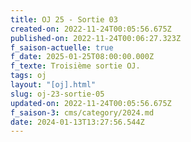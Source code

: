 ```yaml
---
title: OJ 25 - Sortie 03
created-on: 2022-11-24T00:05:56.675Z
published-on: 2022-11-24T00:06:27.323Z
f_saison-actuelle: true
f_date: 2025-01-25T08:00:00.000Z
f_texte: Troisième sortie OJ.
tags: oj
layout: "[oj].html"
slug: oj-23-sortie-05
updated-on: 2022-11-24T00:05:56.675Z
f_saison-3: cms/category/2024.md
date: 2024-01-13T13:27:56.544Z
---
```

